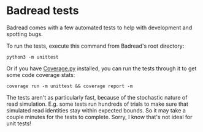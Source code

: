 # Badread tests

Badread comes with a few automated tests to help with development and spotting bugs.

To run the tests, execute this command from Badread's root directory:
```
python3 -m unittest
```

Or if you have [Coverage.py](https://coverage.readthedocs.io/en/coverage-4.5.1a/) installed, you can run the tests through it to get some code coverage stats:
```
coverage run -m unittest && coverage report -m
```

The tests aren't as particularly fast, because of the stochastic nature of read simulation. E.g. some tests run hundreds of trials to make sure that simulated read identities stay within expected bounds. So it may take a couple minutes for the tests to complete. Sorry, I know that's not ideal for unit tests!
